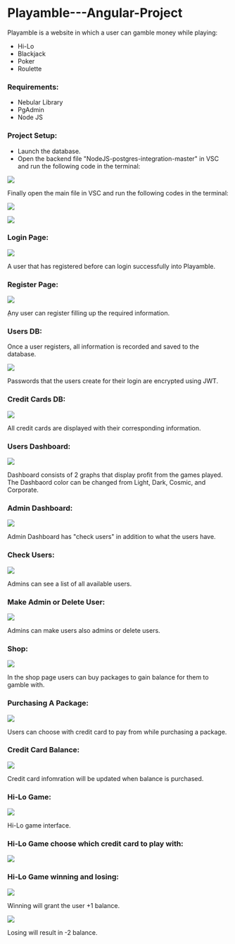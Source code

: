 # Playamble---Angular-Project
Playamble is a website in which a user can gamble money while playing:

* Hi-Lo
* Blackjack
* Poker
* Roulette

### Requirements:

* Nebular Library
* PgAdmin
* Node JS

### Project Setup:

* Launch the database.
* Open the backend file "NodeJS-postgres-integration-master" in VSC and run the following code in the terminal:

![](Playamble%20Images/backend.png)

Finally open the main file in VSC and run the following codes in the terminal:

![](Playamble%20Images/npmi.png)

![](Playamble%20Images/serve.png)




### Login Page:

![](Playamble%20Images/Login.png)

A user that has registered before can login successfully into Playamble.


### Register Page: 

![](Playamble%20Images/Register.png)

ِAny user can register filling up the required information.


### Users DB:

Once a user registers, all information is recorded and saved to the database. 

![](Playamble%20Images/UsersDB.png)

Passwords that the users create for their login are encrypted using JWT. 

### Credit Cards DB:

![](Playamble%20Images/CreditCardsDB.png)

All credit cards are displayed with their corresponding information.

### Users Dashboard:

![](Playamble%20Images/Dashboard.png)

Dashboard consists of 2 graphs that display profit from the games played. The Dashbaord color can be changed from Light, Dark, Cosmic, and Corporate. 

### Admin Dashboard:

![](Playamble%20Images/AdminDashboard.png)

Admin Dashboard has "check users" in addition to what the users have.

### Check Users:

![](Playamble%20Images/Users.png)

Admins can see a list of all available users.

### Make Admin or Delete User:

![](Playamble%20Images/MakeAdmin.png)

Admins can make users also admins or delete users.

### Shop:

![](Playamble%20Images/Shop.png)

In the shop page users can buy packages to gain balance for them to gamble with.

### Purchasing A Package:

![](Playamble%20Images/PurchasingAPackage.png)

Users can choose with credit card to pay from while purchasing a package. 

### Credit Card Balance:

![](Playamble%20Images/CreditCardInfoWithBalance.png)

Credit card infomration will be updated when balance is purchased. 

### Hi-Lo Game:

![](Playamble%20Images/HiLoGame.png)

Hi-Lo game interface.

### Hi-Lo Game choose which credit card to play with:

![](Playamble%20Images/HiLoGameCreditCard.png)

### Hi-Lo Game winning and losing:

![](Playamble%20Images/HiLoGameWin.png)

Winning will grant the user +1 balance.

![](Playamble%20Images/HiLoGameLose.png)

Losing will result in -2 balance.




